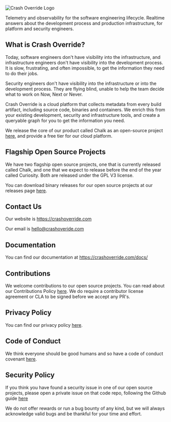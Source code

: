 
![Crash Override Logo](https://crashoverride.com/images/logos/crash-override-logo-black.png)

Telemetry and observability for the software engineering lifecycle. Realtime answers about the development process and production infrastructure, for platform and security engineers.

## What is Crash Override?
Today, software engineers don't have visibility into the infrastructure, and infrastructure engineers don't have visibility into the development process. It is slow, frustrating, and often impossible, to get the information they need to do their jobs.

Security engineers don't have visibility into the infrastructure or into the development process. They are flying blind, unable to help the team decide what to work on Now, Next or Never.

Crash Override is a cloud platform that collects metadata from every build artifact, including source code, binaries and containers. We enrich this from your existing development, security and infrastructure tools, and create a queryable graph for you to get the information you need.

We release the core of our product called Chalk as an open-source project [here](), and provide a free tier for our cloud platform.

## Flagship Open Source Projects 
We have two flagship open source projects, one that is currently released called Chalk, and one that we expect to release before the end of the year called Curiosity. Both are released under the GPL V3 license.

You can download binary releases for our open source projects at our releases page [here](https://crashoverride.com/releases).

## Contact Us

Our website is https://crashoverride.com

Our email is hello@crashoveride.com

## Documentation 

You can find our documentation at https://crashoverride.com/docs/

## Contributions

We welcome contributions to our open source projects. You can read about our Contributions Policy [here](). We do require a contributor license agreement or CLA to be signed before we accept any PR's. 

## Privacy Policy 

You can find our privacy policy [here](https://crashoverride.com/privacy). 

## Code of Conduct

We think everyone should be good humans and so have a code of conduct covenant [here](/code-of-conduct.mdcode). 

## Security Policy 
If you think you have found a security issue in one of our open source projects, please open a private issue on that code repo, following the Github guide [here](https://docs.github.com/en/code-security/security-advisories/guidance-on-reporting-and-writing-information-about-vulnerabilities/privately-reporting-a-security-vulnerability)

We do not offer rewards or run a bug bounty of any kind, but we will always acknowledge valid bugs and be thankful for your time and effort. 